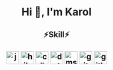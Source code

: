 <h1 align ="center">
Hi 👋, I'm Karol
</h1>
<h2 align ="center">
⚡Skill⚡ </br></br>


<img src="https://cdn.worldvectorlogo.com/logos/java.svg" height="35" width="35" alt="java logo"/>
<img src="https://cdn.worldvectorlogo.com/logos/hibernate.svg" height="35" width="35" alt="hibernate logo"/>
<img src="https://cdn.worldvectorlogo.com/logos/c--4.svg" height="35" width="35" alt="c# logo"/>
<img src="https://cdn.worldvectorlogo.com/logos/dotnet.svg" height="35" width="35" alt="dotnetcore logo"/>
<img src="https://cdn.worldvectorlogo.com/logos/microsoft-sql-server-1.svg" height="35" width="35" alt="ms sql server logo"/>
<img src="https://cdn.jsdelivr.net/gh/devicons/devicon/icons/git/git-original.svg" height="35" width="35" alt="git logo"/>
<img src="https://cdn.worldvectorlogo.com/logos/github-icon-1.svg" height="35" width="35" alt="github logo"/> </br>
</h2>







<!--
**karolchoron/karolchoron** is a ✨ _special_ ✨ repository because its `README.md` (this file) appears on your GitHub profile.


📚 I am interested in the history of the 20th century </br>
✈️ And I also love traveling </br>


Here are some ideas to get you started:

- 🔭 I’m currently working on ...
- 🌱 I’m currently learning ...
- 👯 I’m looking to collaborate on ...
- 🤔 I’m looking for help with ...
- 💬 Ask me about ...
- 📫 How to reach me: ...
- 😄 Pronouns: ...
- ⚡ Fun fact: ...
-->

